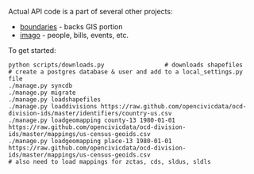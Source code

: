 Actual API code is a part of several other projects:

* [boundaries](https://github.com/rhymeswithcycle/represent-boundaries) - backs GIS portion
* [imago](https://github.com/opencivicdata/imago) - people, bills, events, etc.


To get started:

    python scripts/downloads.py                 # downloads shapefiles
    # create a postgres database & user and add to a local_settings.py file
    ./manage.py syncdb
    ./manage.py migrate
    ./manage.py loadshapefiles
    ./manage.py loaddivisions https://raw.github.com/opencivicdata/ocd-division-ids/master/identifiers/country-us.csv
    ./manage.py loadgeomapping county-13 1980-01-01 https://raw.github.com/opencivicdata/ocd-division-ids/master/mappings/us-census-geoids.csv
    ./manage.py loadgeomapping place-13 1980-01-01 https://raw.github.com/opencivicdata/ocd-division-ids/master/mappings/us-census-geoids.csv
    # also need to load mappings for zctas, cds, sldus, sldls
